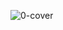 ![0-cover](https://github.com/scidsg/project-info/assets/28545431/bc3784ea-d894-4322-aadc-59316a9ac50e)

